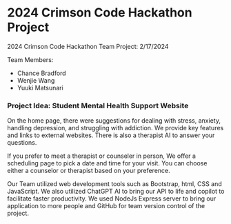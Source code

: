 # 2024 Crimson Code Hackathon Project
2024 Crimson Code Hackathon Team Project:
2/17/2024

Team Members: 
* Chance Bradford
* Wenjie Wang
* Yuuki Matsunari 

### Project Idea: Student Mental Health Support Website

On the home page, there were suggestions for dealing with stress, anxiety, handling depression, and struggling with addiction. We provide key features and links to external websites. There is also a therapist AI to answer your questions.

If you prefer to meet a therapist or counseler in person, We offer a scheduling page to pick a date and time for your visit. You can choose either a counselor or therapist based on your preference.

Our Team utilized web development tools such as Bootstrap, html, CSS and JavaScript. We also utilized ChatGPT AI to bring our API to life and copilot to facilitate faster productivity. We used NodeJs Express server to bring our application to more people and GitHub for team version control of the project.
